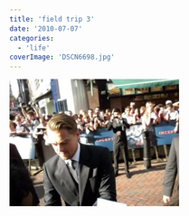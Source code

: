 ```yaml
---
title: 'field trip 3'
date: '2010-07-07'
categories:
  - 'life'
coverImage: 'DSCN6698.jpg'
---
```


[![](images/DSCN6698-300x225.jpg)](https://blog.kaleighscruggs.com/wp-content/uploads/2010/07/DSCN6698.jpg)
